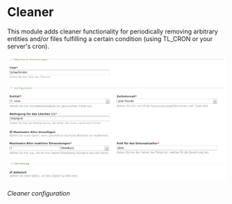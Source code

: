# Cleaner

This module adds cleaner functionality for periodically removing arbitrary entities and/or files fulfilling a certain condition (using TL_CRON or your server's cron).

![alt Archive](docs/screenshot.png)

*Cleaner configuration*